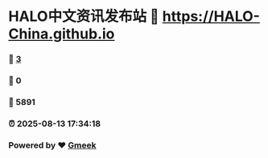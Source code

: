 # HALO中文资讯发布站 :link: https://HALO-China.github.io 
### :page_facing_up: [3](https://HALO-China.github.io/tag.html) 
### :speech_balloon: 0 
### :hibiscus: 5891 
### :alarm_clock: 2025-08-13 17:34:18 
### Powered by :heart: [Gmeek](https://github.com/Meekdai/Gmeek)
